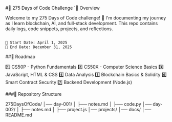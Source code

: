 #🚀 275 Days of Code Challenge
`📌 Overview

Welcome to my 275 Days of Code challenge! 🚀 I'm documenting my journey as I learn blockchain, AI, and full-stack development. This repo contains daily logs, code snippets, projects, and reflections.

```📅 Challenge Timeline

📆 Start Date: April 1, 2025
🏁 End Date: December 31, 2025
```

##📜 Roadmap

1️⃣ CS50P - Python Fundamentals
2️⃣ CS50X - Computer Science Basics
3️⃣ JavaScript, HTML & CSS
4️⃣ Data Analysis
5️⃣ Blockchain Basics & Solidity
6️⃣ Smart Contract Security
7️⃣ Backend Development (Node.js)

###📂 Repository Structure

275DaysOfCode/
│── day-001/
│   ├── notes.md
│   ├── code.py
│── day-002/
│   ├── notes.md
│   ├── project.js
│── projects/
│── docs/
│── README.md